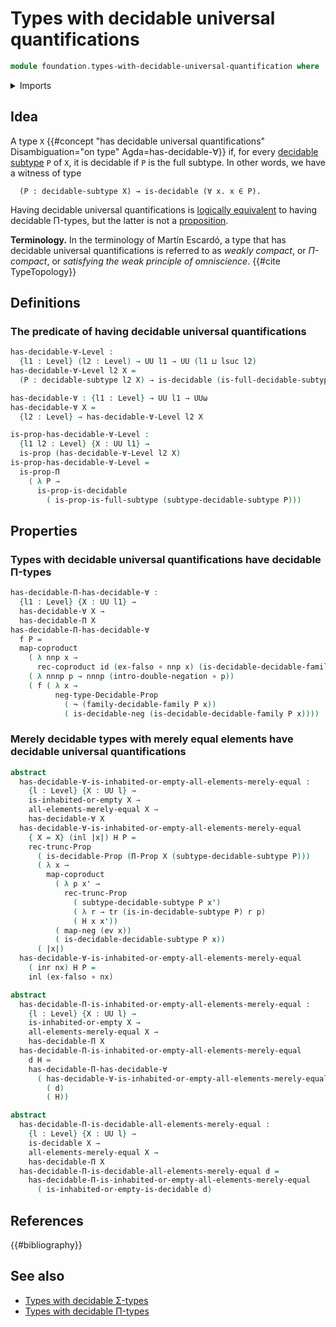 # Types with decidable universal quantifications

```agda
module foundation.types-with-decidable-universal-quantification where
```

<details><summary>Imports</summary>

```agda
open import foundation.coproduct-types
open import foundation.decidable-propositions
open import foundation.decidable-subtypes
open import foundation.decidable-type-families
open import foundation.decidable-types
open import foundation.double-negation
open import foundation.empty-types
open import foundation.evaluation-functions
open import foundation.full-subtypes
open import foundation.function-types
open import foundation.functoriality-coproduct-types
open import foundation.mere-equality
open import foundation.negation
open import foundation.propositional-truncations
open import foundation.propositions
open import foundation.transport-along-identifications
open import foundation.types-with-decidable-dependent-product-types
open import foundation.universe-levels

open import logic.propositionally-decidable-types
```

</details>

## Idea

A type `X`
{{#concept "has decidable universal quantifications" Disambiguation="on type" Agda=has-decidable-∀}}
if, for every [decidable subtype](foundation.decidable-subtypes.md) `P` of `X`,
it is decidable if `P` is the full subtype. In other words, we have a witness of
type

```text
  (P : decidable-subtype X) → is-decidable (∀ x. x ∈ P).
```

Having decidable universal quantifications is
[logically equivalent](foundation.logical-equivalences.md) to having decidable
Π-types, but the latter is not a [proposition](foundation-core.propositions.md).

**Terminology.** In the terminology of Martín Escardó, a type that has decidable
universal quantifications is referred to as _weakly compact_, or _Π-compact_, or
_satisfying the weak principle of omniscience_. {{#cite TypeTopology}}

## Definitions

### The predicate of having decidable universal quantifications

```agda
has-decidable-∀-Level :
  {l1 : Level} (l2 : Level) → UU l1 → UU (l1 ⊔ lsuc l2)
has-decidable-∀-Level l2 X =
  (P : decidable-subtype l2 X) → is-decidable (is-full-decidable-subtype P)

has-decidable-∀ : {l1 : Level} → UU l1 → UUω
has-decidable-∀ X =
  {l2 : Level} → has-decidable-∀-Level l2 X

is-prop-has-decidable-∀-Level :
  {l1 l2 : Level} {X : UU l1} →
  is-prop (has-decidable-∀-Level l2 X)
is-prop-has-decidable-∀-Level =
  is-prop-Π
    ( λ P →
      is-prop-is-decidable
        ( is-prop-is-full-subtype (subtype-decidable-subtype P)))
```

## Properties

### Types with decidable universal quantifications have decidable Π-types

```agda
has-decidable-Π-has-decidable-∀ :
  {l1 : Level} {X : UU l1} →
  has-decidable-∀ X →
  has-decidable-Π X
has-decidable-Π-has-decidable-∀
  f P =
  map-coproduct
    ( λ nnp x →
      rec-coproduct id (ex-falso ∘ nnp x) (is-decidable-decidable-family P x))
    ( λ nnnp p → nnnp (intro-double-negation ∘ p))
    ( f ( λ x →
          neg-type-Decidable-Prop
            ( ¬ (family-decidable-family P x))
            ( is-decidable-neg (is-decidable-decidable-family P x))))
```

### Merely decidable types with merely equal elements have decidable universal quantifications

```agda
abstract
  has-decidable-∀-is-inhabited-or-empty-all-elements-merely-equal :
    {l : Level} {X : UU l} →
    is-inhabited-or-empty X →
    all-elements-merely-equal X →
    has-decidable-∀ X
  has-decidable-∀-is-inhabited-or-empty-all-elements-merely-equal
    { X = X} (inl |x|) H P =
    rec-trunc-Prop
      ( is-decidable-Prop (Π-Prop X (subtype-decidable-subtype P)))
      ( λ x →
        map-coproduct
          ( λ p x' →
            rec-trunc-Prop
              ( subtype-decidable-subtype P x')
              ( λ r → tr (is-in-decidable-subtype P) r p)
              ( H x x'))
          ( map-neg (ev x))
          ( is-decidable-decidable-subtype P x))
      ( |x|)
  has-decidable-∀-is-inhabited-or-empty-all-elements-merely-equal
    ( inr nx) H P =
    inl (ex-falso ∘ nx)

abstract
  has-decidable-Π-is-inhabited-or-empty-all-elements-merely-equal :
    {l : Level} {X : UU l} →
    is-inhabited-or-empty X →
    all-elements-merely-equal X →
    has-decidable-Π X
  has-decidable-Π-is-inhabited-or-empty-all-elements-merely-equal
    d H =
    has-decidable-Π-has-decidable-∀
      ( has-decidable-∀-is-inhabited-or-empty-all-elements-merely-equal
        ( d)
        ( H))

abstract
  has-decidable-Π-is-decidable-all-elements-merely-equal :
    {l : Level} {X : UU l} →
    is-decidable X →
    all-elements-merely-equal X →
    has-decidable-Π X
  has-decidable-Π-is-decidable-all-elements-merely-equal d =
    has-decidable-Π-is-inhabited-or-empty-all-elements-merely-equal
      ( is-inhabited-or-empty-is-decidable d)
```

## References

{{#bibliography}}

## See also

- [Types with decidable Σ-types](foundation.types-with-decidable-dependent-pair-types.md)
- [Types with decidable Π-types](foundation.types-with-decidable-dependent-product-types.md)
